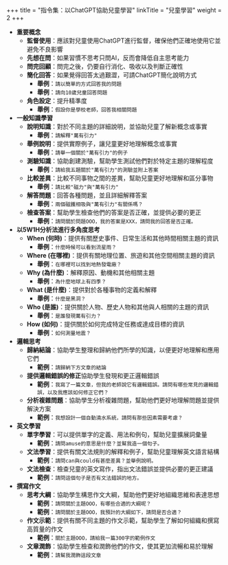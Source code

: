 +++
title = "指令集：以ChatGPT協助兒童學習"
linkTitle = "兒童學習"
weight = 2
+++

- **重要概念**
    - **監督使用**：應該對兒童使用ChatGPT進行監督，確保他們正確地使用它並避免不良影響
    - **先想在問**：如果習慣不思考只問AI，反而會降低自主思考能力
    - **問完回顧**：問完之後，仍要自行消化、吸收以及判斷正確性
    - **簡化回答**：如果覺得回答太過艱澀，可請ChatGPT簡化說明方式
        - **舉例**：`請以簡單的方式回答我的問題`
        - **舉例**：`請向10歲兒童回答問題`
    - **角色設定**：提升精準度
        - **舉例**：`假設你是學校老師，回答我相關問題`
- **一般知識學習**
    - **說明知識**：對於不同主題的詳細說明，並協助兒童了解新概念或事實
        - **舉例**：`請解釋"萬有引力"`
    - **舉例說明**：提供實際例子，讓兒童更好地理解概念或事實
        - **舉例**：`請舉一個關於"萬有引力"的例子`
    - **測驗知識**：協助創建測驗，幫助學生測試他們對於特定主題的理解程度
        - **舉例**：`請給我五題關於"萬有引力"的測驗並附上答案`
    - **比較差異**：比較不同事物之間的差異，幫助兒童更好地理解和區分事物
        - **舉例**：`請比較"磁力"與"萬有引力"`
    - **解答問題**：回答各種問題，並且詳細解釋答案
        - **舉例**：`兩個磁鐵相吸與"萬有引力"有關係嗎？`
    - **檢查答案**：幫助學生檢查他們的答案是否正確，並提供必要的更正
        - **舉例**：`請問關於問題OOO，我的答案是XXX，請問我的回答是否正確。`
- **以5W1H分析法進行多角度思考**
    - **When (何時)**：提供有關歷史事件、日常生活和其他時間相關主題的資訊
        - **舉例**：`什麼時候可以看到流星雨？`
    - **Where (在哪裡)**：提供有關地理位置、旅遊和其他空間相關主題的資訊
        - **舉例**：`在哪裡可以找到地熱發電廠？`
    - **Why (為什麼)**：解釋原因、動機和其他相關主題
        - **舉例**：`為什麼地球上有四季？`
    - **What (是什麼)**：提供對於各種事物的定義和解釋
        - **舉例**：`什麼是黑洞？`
    - **Who (是誰)**：提供關於人物、歷史人物和其他與人相關的主題的資訊
        - **舉例**：`是誰發現萬有引力？`
    - **How (如何)**：提供關於如何完成特定任務或達成目標的資訊
        - **舉例**：`如何測量地震？`
- **邏輯思考**
    - **歸納結論**：協助學生整理和歸納他們所學的知識，以便更好地理解和應用它們
        - **範例**：`請歸納下方文章的結論`
    - **提供邏輯錯誤的修正**協助學生發現和更正邏輯錯誤
        - **範例**：`我寫了一篇文章，但我的老師說它有邏輯錯誤。請問有哪些常見的邏輯錯誤，以及我應該如何修正它們？`
    - **分析複雜問題**：協助學生分析複雜問題，幫助他們更好地理解問題並提供解決方案
        - **範例**：`我想設計一個自動澆水系統，請問有那些因素需要考慮？`
- **英文學習**
    - **單字學習**：可以提供單字的定義、用法和例句，幫助兒童擴展詞彙量
        - **範例**：`請問amuse的意思是什麼？並幫我造一個句子。`
    - **文法學習**：提供有關文法規則的解釋和例子，幫助兒童理解英文語言結構
        - **範例**：`請問can與could有甚麼差異？並舉例說明。`
    - **文法檢查**：檢查兒童的英文寫作，指出文法錯誤並提供必要的更正建議
        - **範例**：`請問這個句子是否有文法錯誤的地方。`
- **撰寫作文**
    - **思考大綱**：協助學生構思作文大綱，幫助他們更好地組織思維和表達思想
        - **範例**：`請問關於主題OOO，有哪些合適的大綱呢？`
        - **範例**：`請問關於主題OOO，我預計的大綱如下，請問是否合適？`
    - **作文示範**：提供有關不同主題的作文示範，幫助學生了解如何組織和撰寫高質量的作文
        - **範例**：`關於主題OOO，請給我一篇300字的範例作文`
    - **文章潤飾**：協助學生檢查和潤飾他們的作文，使其更加流暢和易於理解
        - **範例**：`請幫我潤飾這段文章`
